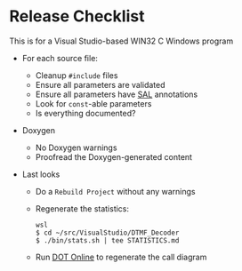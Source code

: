 Release Checklist
=================

This is for a Visual Studio-based WIN32 C Windows program

- For each source file:
    - Cleanup `#include` files
    - Ensure all parameters are validated
    - Ensure all parameters have [SAL](https://learn.microsoft.com/en-us/cpp/code-quality/using-sal-annotations-to-reduce-c-cpp-code-defects?view=msvc-170) annotations
    - Look for `const`-able parameters
    - Is everything documented?

- Doxygen
    - No Doxygen warnings
    - Proofread the Doxygen-generated content

- Last looks
    - Do a `Rebuild Project` without any warnings
    - Regenerate the statistics:

          wsl
          $ cd ~/src/VisualStudio/DTMF_Decoder
          $ ./bin/stats.sh | tee STATISTICS.md

    - Run [DOT Online](https://dreampuf.github.io/GraphvizOnline) to regenerate 
      the call diagram
